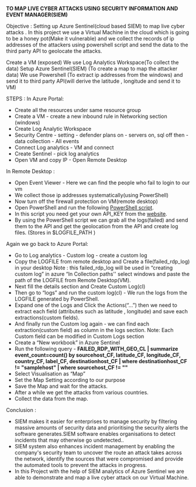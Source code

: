  **TO MAP LIVE CYBER ATTACKS USING SECURITY INFORMATION AND EVENT MANAGER(SIEM)**


Objective : Setting up Azure Sentinel(cloud based SIEM) to map live cyber attacks .
In this project we use a Virtual Machine in the cloud which is going to be a honey pot(Make it vulnerable) and we collect the records of ip addresses of the attackers using powershell script and send the data to the third party API to geolocate the attacks.

Create  a VM (exposed)
We use Log Analytics Workspace(To collect the data)
Setup Azure Sentinel(SIEM) (To create a map to map the attacker data)
We use Powershell (To extract ip addresses from the windows) and send it to third party API(will derive the latitude , longitude and send it to VM) 


STEPS :
In Azure Portal:
* Create all the resources under same resource group
* Create a VM - create a new inbound rule in Networking section (windows)
* Create Log Analytic Workspace 
* Security Centre - setting - defender plans on - servers on, sql off  then -data collection - All events
* Connect Log analytics - VM and connect
* Create Sentinel - pick log analytics
* Open VM and copy IP - Open Remote Desktop 

In Remote Desktop :
* Open Event Viewer - Here we can find the people who fail to login to our vm
* We collect those ip addresses systematically(using PowerShell)
* Now turn off the firewall protection on VM(remote desktop)
* Open PowerShell and run the following [PowerShell script](https://github.com/ThunderrBoltt13/Live_CyberAttack/blob/04394bb6a54c5a460936fffde1a0a612334ed45d/Custom_Security_Log_Exporter.ps1).
* In this script you need get your own API_KEY from the [website](ipgeolocation.io).
* By using the PowerShell script we can grab all the logs(failed) and send them to the API and get the geolocation from the API and create log files. (Stores in       $LOGFILE_PATH )

Again we go back to Azure Portal:
* Go to Log analytics - Custom log - create a custom log
* Copy the LOGFILE from remote desktop and Create a file(failed_rdp_log) in your desktop Note : this failed_rdp_log will be used in “creating custom log” in azure
“In Collection paths'' select windows and paste the path of the LOGFILE from Remote Desktop(VM).
* Next fill the details section and Create Custom Log(cl)
* Then go to “logs” and run the custom log(cl) - We run the logs from the LOGFILE generated by PowerShell. 
* Expand one of the Logs and Click the Actions(“...”) then we need to extract each field (attributes such as latitude , longitude) and save each extractions(custom fields).
* And finally run the Custom log again - we can find each extraction(custom field) as column in the logs section.
 Note: Each Custom field can be modified in Custom Logs section
* Create a “New workbook” in Azure Sentinel
* Run the following query - **FAILED_RDP_WITH_GEO_CL | summarize event_count=count() by sourcehost_CF, latitude_CF, longitude_CF, country_CF, label_CF, destinationhost_CF
| where destinationhost_CF != "samplehost"
| where sourcehost_CF != ""**
* Select Visualisation as “Map”
* Set the Map Setting according to our purpose
* Save the Map and wait for the attacks.
* After a while we get the attacks from various countries.
* Collect the data from the map.

Conclusion :

* SIEM makes it easier for enterprises to manage security by filtering massive amounts of security data and prioritising the security alerts the software generates.SIEM software enables organisations to detect incidents that may otherwise go undetected..
* SIEM system also enhances incident management by enabling the company's security team to uncover the route an attack takes across the network, identify the sources that were compromised and provide the automated tools to prevent the attacks in progress.
* In this Project with the help of SIEM analytics of Azure Sentinel we are able to demonstrate and map a live cyber attack on our Virtual Machine.
